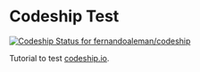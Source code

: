 # Codeship Test

[ ![Codeship Status for fernandoaleman/codeship](https://app.codeship.com/projects/45f037a0-e572-0134-0e83-6e97b40e80c9/status?branch=master)](https://app.codeship.com/projects/206538)

Tutorial to test [codeship.io](https://www.codeship.io).

